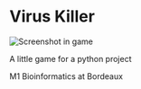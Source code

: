 # Virus Killer


![Screenshot in game](https://raw.githubusercontent.com/pierrejacquet/biovirusgameproject/master/gamescreen.png)

A little game for a python project

M1 Bioinformatics at Bordeaux
